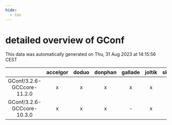 ```yaml
---
hide:
  - toc
---
```


detailed overview of GConf
==========================


This data was automatically generated on Thu, 31 Aug 2023 at 14:15:56 CEST  

| |accelgor|doduo|donphan|gallade|joltik|skitty|swalot|victini|
| :---: | :---: | :---: | :---: | :---: | :---: | :---: | :---: | :---: |
|GConf/3.2.6-GCCcore-11.2.0|x|x|x|x|x|x|x|x|
|GConf/3.2.6-GCCcore-10.3.0|x|x|x|-|x|x|x|x|

